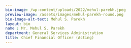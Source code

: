 ```yaml
---
bio-image: /wp-content/uploads/2022/mehul-parekh.jpeg
preview-image: /assets/images/mehul-parekh-round.png
bio-image-alt-text: Mehul S. Parekh
layout: bio
name : Mr. Mehul S. Parekh
department: General Services Administration
title: Chief Financial Officer (Acting)
---
```

